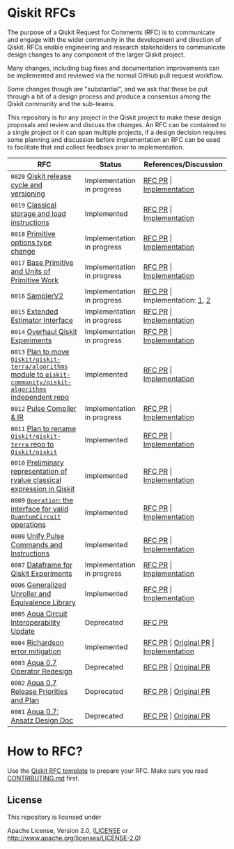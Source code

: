 # Qiskit RFCs

The purpose of a Qiskit Request for Comments (RFC) is to communicate and engage
with the wider community in the development and direction of Qiskit. RFCs enable
engineering and research stakeholders to communicate design changes to any
component of the larger Qiskit project.

Many changes, including bug fixes and documentation improvements can be
implemented and reviewed via the normal GitHub pull request workflow.

Some changes though are "substantial", and we ask that these be put through a
bit of a design process and produce a consensus among the Qiskit community and
the sub-teams.

This repository is for any project in the Qiskit project to make these design
proposals and review and discuss the changes. An RFC can be contained to a
single project or it can span multiple projects, if a design decision requires
some planning and discussion before implementation an RFC can be used to
facilitate that and collect feedback prior to implementation.

| RFC | Status | References/Discussion |
| --- | ------ | --------------------- |
| `0020` [Qiskit release cycle and versioning](0020-release_cycle.md) | Implementation in progress | [RFC PR](https://github.com/Qiskit/RFCs/pull/34/) \| [Implementation](https://github.com/Qiskit/RFCs/issues/64) |
| `0019` [Classical storage and load instructions](0019-classical-stores.md) | Implemented | [RFC PR](https://github.com/Qiskit/RFCs/pull/50/) \| [Implementation](https://github.com/Qiskit/qiskit/issues/10922) |
| `0018` [Primitive options type change](0018-primitive-options-type.md) | Implementation in progress | [RFC PR](https://github.com/Qiskit/RFCs/pull/52/) \| [Implementation](https://github.com/Qiskit/RFCs/issues/72) |
| `0017` [Base Primitive and Units of Primitive Work](0017-base-primitive-unification.md) | Implementation in progress | [RFC PR](https://github.com/Qiskit/RFCs/pull/53/) \| [Implementation](https://github.com/Qiskit/qiskit/pull/11524) |
| `0016` [SamplerV2](0016-sampler-interface.md) | Implementation in progress | [RFC PR](https://github.com/Qiskit/RFCs/pull/56/) \| Implementation: [1](https://github.com/Qiskit/qiskit/pull/11566), [2](https://github.com/Qiskit/qiskit/pull/11529) |
| `0015` [Extended Estimator Interface](0015-estimator-interface.md) | Implementation in progress | [RFC PR](https://github.com/Qiskit/RFCs/pull/51) \| [Implementation](https://github.com/Qiskit/qiskit/pull/11227) |
| `0014` [Overhaul Qiskit Experiments](0014-overhaul-qiskit-experiments.md) | Implementation in progress | [RFC PR](https://github.com/Qiskit/RFCs/pull/47) \| [Implementation](https://github.com/Qiskit-Extensions/qiskit-experiments/issues/1268) |
| `0013` [Plan to move `Qiskit/qiskit-terra/algorithms` module to `qiskit-community/qiskit-algorithms` independent repo](0013-algorithms-migration.md) | Implemented | [RFC PR](https://github.com/Qiskit/RFCs/pull/44/) \| [Implementation](https://github.com/Qiskit/RFCs/issues/48)|
| `0012` [Pulse Compiler & IR](0012-Pulse-Compiler-and-IR.md) | Implementation in progress | [RFC PR](https://github.com/Qiskit/RFCs/pull/45) \| [Implementation](https://github.com/Qiskit/qiskit/issues/10759)|
| `0011` [Plan to rename `Qiskit/qiskit-terra` repo to `Qiskit/qiskit`](0011-repo-rename.md) | Implemented | [RFC PR](https://github.com/Qiskit/RFCs/pull/31) \| [Implementation](https://github.com/Qiskit/RFCs/issues/41) |
| `0010` [Preliminary representation of rvalue classical expression in Qiskit](0010-simple-classical-representations.md) | Implemented | [RFC PR](https://github.com/Qiskit/RFCs/pull/30) \| [Implementation](https://github.com/Qiskit/qiskit-terra/issues/10239) |
| `0009` [`Operation`: the interface for valid `QuantumCircuit` operations](0009-interface-for-circuit-operations.md) | Implemented | [RFC PR](https://github.com/Qiskit/RFCs/pull/25) \| [Implementation](https://github.com/Qiskit/qiskit-terra/pull/7087)|
| `0008` [Unify Pulse Commands and Instructions](0008-unify-pulse-commands-and-instructions.md) | Implemented | [RFC PR](https://github.com/Qiskit/RFCs/pull/12) \| [Implementation](https://github.com/Qiskit/qiskit-terra/issues/3750)
| `0007` [Dataframe for Qiskit Experiments](0007-experiment-dataframe.md) | Implementation in progress | [RFC PR](https://github.com/Qiskit/rfcs/pull/28) \| [Implementation](https://github.com/Qiskit/RFCs/issues/62) |
| `0006` [Generalized Unroller and Equivalence Library](0006-rfc-generalized-unroller-and-equivalence-library.md) | Implemented | [RFC PR](https://github.com/Qiskit/rfcs/pull/6) \| [Implementation](https://github.com/Qiskit/qiskit-terra/pull/3946)|
| `0005` [Aqua Circuit Interoperability Update](0005-Aqua_circuit_interoperability.md) | Deprecated | [RFC PR](https://github.com/Qiskit/RFCs/pull/17) |
| `0004` [Richardson error mitigation](0004-error-mitigation.md) | Implemented | [RFC PR](https://github.com/Qiskit/rfcs/pull/3) \| [Original PR](https://github.com/Qiskit/qiskit-metapackage/pull/768) \| [Implementation](https://github.com/qiskit-community/prototype-zne) | 
| `0003` [Aqua 0.7 Operator Redesign](0003-Aqua_0.7_operator_redesign.md) | Deprecated | [RFC PR](https://github.com/Qiskit/rfcs/pull/8) \| [Original PR](https://github.com/Qiskit/qiskit-aqua/pull/742)|
| `0002` [Aqua 0.7 Release Priorities and Plan](0002-Aqua_0.7_release_priorities_and_plan.md) | Deprecated |[RFC PR](https://github.com/Qiskit/rfcs/pull/7) \| [Original PR](https://github.com/Qiskit/qiskit-aqua/pull/785)|
| `0001` [Aqua 0.7: Ansatz Design Doc](0001-ansatz-rfc.md) | Deprecated |[RFC PR](https://github.com/Qiskit/rfcs/pull/5) \| [Original PR](https://github.com/Qiskit/qiskit-aqua/pull/747) |


# How to RFC?
Use the [Qiskit RFC template](0000-template.md) to prepare your RFC. Make sure you read [CONTRIBUTING.md](CONTRIBUTING.md) first.

## License
[License]: #license

This repository is licensed under

 Apache License, Version 2.0, ([LICENSE](LICENSE) or <http://www.apache.org/licenses/LICENSE-2.0>)
